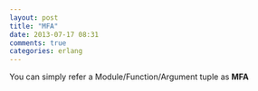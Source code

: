 ```yaml
---
layout: post
title: "MFA"
date: 2013-07-17 08:31
comments: true
categories: erlang
---
```


You can simply refer a Module/Function/Argument tuple as **MFA**
